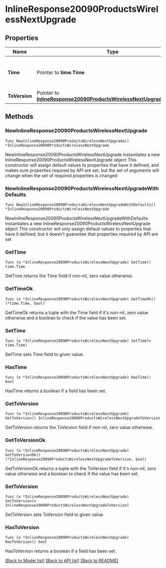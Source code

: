 # InlineResponse20090ProductsWirelessNextUpgrade

## Properties

Name | Type | Description | Notes
------------ | ------------- | ------------- | -------------
**Time** | Pointer to **time.Time** | Timestamp of the next scheduled firmware upgrade | [optional] 
**ToVersion** | Pointer to [**InlineResponse20090ProductsWirelessNextUpgradeToVersion**](InlineResponse20090ProductsWirelessNextUpgradeToVersion.md) |  | [optional] 

## Methods

### NewInlineResponse20090ProductsWirelessNextUpgrade

`func NewInlineResponse20090ProductsWirelessNextUpgrade() *InlineResponse20090ProductsWirelessNextUpgrade`

NewInlineResponse20090ProductsWirelessNextUpgrade instantiates a new InlineResponse20090ProductsWirelessNextUpgrade object
This constructor will assign default values to properties that have it defined,
and makes sure properties required by API are set, but the set of arguments
will change when the set of required properties is changed

### NewInlineResponse20090ProductsWirelessNextUpgradeWithDefaults

`func NewInlineResponse20090ProductsWirelessNextUpgradeWithDefaults() *InlineResponse20090ProductsWirelessNextUpgrade`

NewInlineResponse20090ProductsWirelessNextUpgradeWithDefaults instantiates a new InlineResponse20090ProductsWirelessNextUpgrade object
This constructor will only assign default values to properties that have it defined,
but it doesn't guarantee that properties required by API are set

### GetTime

`func (o *InlineResponse20090ProductsWirelessNextUpgrade) GetTime() time.Time`

GetTime returns the Time field if non-nil, zero value otherwise.

### GetTimeOk

`func (o *InlineResponse20090ProductsWirelessNextUpgrade) GetTimeOk() (*time.Time, bool)`

GetTimeOk returns a tuple with the Time field if it's non-nil, zero value otherwise
and a boolean to check if the value has been set.

### SetTime

`func (o *InlineResponse20090ProductsWirelessNextUpgrade) SetTime(v time.Time)`

SetTime sets Time field to given value.

### HasTime

`func (o *InlineResponse20090ProductsWirelessNextUpgrade) HasTime() bool`

HasTime returns a boolean if a field has been set.

### GetToVersion

`func (o *InlineResponse20090ProductsWirelessNextUpgrade) GetToVersion() InlineResponse20090ProductsWirelessNextUpgradeToVersion`

GetToVersion returns the ToVersion field if non-nil, zero value otherwise.

### GetToVersionOk

`func (o *InlineResponse20090ProductsWirelessNextUpgrade) GetToVersionOk() (*InlineResponse20090ProductsWirelessNextUpgradeToVersion, bool)`

GetToVersionOk returns a tuple with the ToVersion field if it's non-nil, zero value otherwise
and a boolean to check if the value has been set.

### SetToVersion

`func (o *InlineResponse20090ProductsWirelessNextUpgrade) SetToVersion(v InlineResponse20090ProductsWirelessNextUpgradeToVersion)`

SetToVersion sets ToVersion field to given value.

### HasToVersion

`func (o *InlineResponse20090ProductsWirelessNextUpgrade) HasToVersion() bool`

HasToVersion returns a boolean if a field has been set.


[[Back to Model list]](../README.md#documentation-for-models) [[Back to API list]](../README.md#documentation-for-api-endpoints) [[Back to README]](../README.md)


